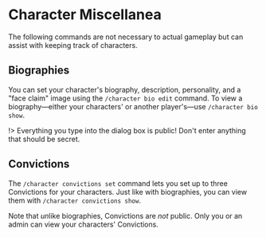 # Character Miscellanea

The following commands are not necessary to actual gameplay but can assist with keeping track of characters.

## Biographies

You can set your character's biography, description, personality, and a "face claim" image using the `/character bio edit` command. To view a biography—either your characters' or another player's—use `/character bio show`.

!> Everything you type into the dialog box is public! Don't enter anything that should be secret.

## Convictions

The `/character convictions set` command lets you set up to three Convictions for your characters. Just like with biographies, you can view them with `/character convictions show`.

Note that *un*like biographies, Convictions are *not* public. Only you or an admin can view your characters' Convictions.
